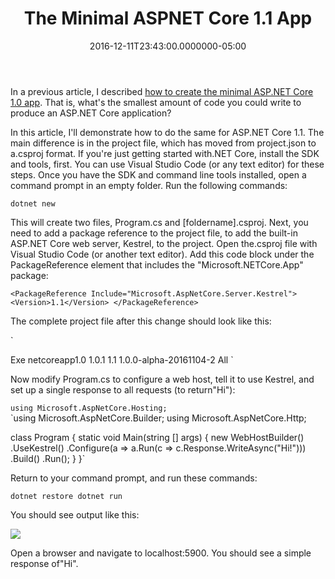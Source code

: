 ﻿---
title: The Minimal ASPNET Core 1.1 App
date: "2016-12-11T23:43:00.0000000-05:00"
description: In a previous article, I described how to create the minimal
featuredImage: /img/aspnetcore-logo.png
---

In a previous article, I described [how to create the minimal ASP.NET Core 1.0 app](http://ardalis.com/the-minimal-aspnet-core-app). That is, what's the smallest amount of code you could write to produce an ASP.NET Core application?

In this article, I'll demonstrate how to do the same for ASP.NET Core 1.1. The main difference is in the project file, which has moved from project.json to a.csproj format. If you're just getting started with.NET Core, install the SDK and tools, first. You can use Visual Studio Code (or any text editor) for these steps. Once you have the SDK and command line tools installed, open a command prompt in an empty folder. Run the following commands:

`dotnet new`

This will create two files, Program.cs and \[foldername].csproj. Next, you need to add a package reference to the project file, to add the built-in ASP.NET Core web server, Kestrel, to the project. Open the.csproj file with Visual Studio Code (or another text editor). Add this code block under the PackageReference element that includes the "Microsoft.NETCore.App" package:

`<PackageReference Include="Microsoft.AspNetCore.Server.Kestrel"> <Version>1.1</Version>
</PackageReference>`

The complete project file after this change should look like this:

`<Project ToolsVersion="15.0" xmlns="http://schemas.microsoft.com/developer/msbuild/2003"> <Import Project="$(MSBuildExtensionsPath)\$(MSBuildToolsVersion)\Microsoft.Common.props" />

 <PropertyGroup>
 <OutputType>Exe</OutputType>
 <TargetFramework>netcoreapp1.0</TargetFramework>
 </PropertyGroup>

 <ItemGroup>
 <Compile Include="**\*.cs" />
 <EmbeddedResource Include="**\*.resx" />
 </ItemGroup>

 <ItemGroup>
 <PackageReference Include="Microsoft.NETCore.App">
 <Version>1.0.1</Version>
 </PackageReference>
 <PackageReference Include="Microsoft.AspNetCore.Server.Kestrel">
 <Version>1.1</Version>
 </PackageReference>
 <PackageReference Include="Microsoft.NET.Sdk">
 <Version>1.0.0-alpha-20161104-2</Version>
 <PrivateAssets>All</PrivateAssets>
 </PackageReference>
 </ItemGroup>

 <Import Project="$(MSBuildToolsPath)\Microsoft.CSharp.targets" />
</Project>`

Now modify Program.cs to configure a web host, tell it to use Kestrel, and set up a single response to all requests (to return"Hi"):

`using Microsoft.AspNetCore.Hosting; `\
`using Microsoft.AspNetCore.Builder;
using Microsoft.AspNetCore.Http;

class Program
{
 static void Main(string [] args)
 {
 new WebHostBuilder()
.UseKestrel()
.Configure(a => a.Run(c => c.Response.WriteAsync("Hi!")))
.Build()
.Run();
 }
}`

Return to your command prompt, and run these commands:

`dotnet restore
dotnet run`

You should see output like this:



![](/img/minimal-aspnetcore11-program.png)

Open a browser and navigate to localhost:5900. You should see a simple response of"Hi".

